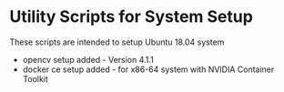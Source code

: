 # Utility Scripts for System Setup
These scripts are intended to setup Ubuntu 18.04 system

- opencv setup added - Version 4.1.1
- docker ce setup added - for x86-64 system with NVIDIA Container Toolkit
